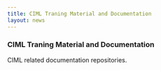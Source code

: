 ```yaml
---
title: CIML Traning Material and Documentation
layout: news
---
```


<h3>CIML Traning Material and Documentation</h3>
CIML related documentation repositories.

